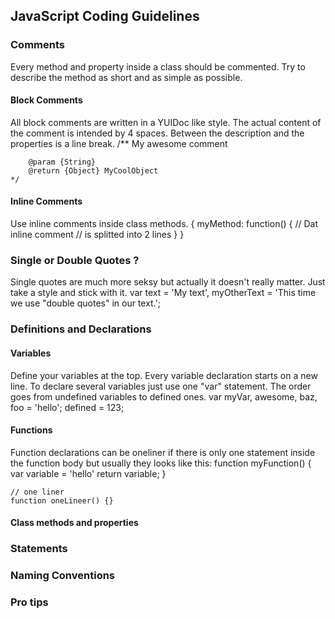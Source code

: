 ## JavaScript Coding Guidelines


### Comments
Every method and property inside a class should be commented.
Try to describe the method as short and as simple as possible.

#### Block Comments
All block comments are written in a YUIDoc like style.
The actual content of the comment is intended by 4 spaces.
Between the description and the properties is a line break.
    /**
        My awesome comment

        @param {String}
        @return {Object} MyCoolObject
    */

#### Inline Comments
Use inline comments inside class methods.
    {
        myMethod: function() {
            // Dat inline comment
            // is splitted into 2 lines
        } 
    }

### Single or Double Quotes ?
Single quotes are much more seksy but actually it doesn't really matter.
Just take a style and stick with it.
    var text = 'My text',
        myOtherText = 'This time we use "double quotes" in our text.';

### Definitions and Declarations

#### Variables
Define your variables at the top. Every variable declaration
starts on a new line. To declare several variables just use one 
"var" statement. The order goes from undefined variables to defined ones.
    var myVar,
        awesome,
        baz,
        foo = 'hello';
        defined = 123;

#### Functions
Function declarations can be oneliner if there is 
only one statement inside the function body but 
usually they looks like this:
    function myFunction() {
        var variable = 'hello'
        return variable;
    } 

    // one liner
    function oneLineer() {}

#### Class methods and properties

### Statements

### Naming Conventions

### Pro tips

